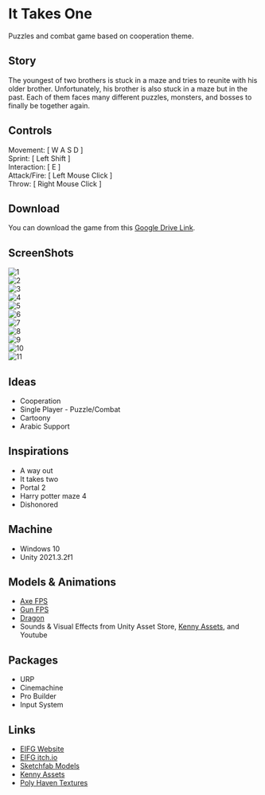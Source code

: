 # It Takes One

Puzzles and combat game based on cooperation theme.

## Story

The youngest of two brothers is stuck in a maze and tries to reunite with his older brother. Unfortunately, his brother is also stuck in a maze but in the past. Each of them faces many different puzzles, monsters, and bosses to finally be together again.
 
## Controls

Movement:  [ W A S D ]  
Sprint: [ Left Shift ]  
Interaction: [ E ]  
Attack/Fire: [ Left Mouse Click ]  
Throw: [ Right Mouse Click ]  

## Download 

You can download the game from this [Google Drive Link](https://drive.google.com/file/d/1pIiMsu9WowEEE2bQZfd4IironuOCo5fS/view).

## ScreenShots

![1](https://user-images.githubusercontent.com/68661639/178130039-43f1d444-0fb2-4ecd-a3e0-64fe0dfca7aa.JPG)  
![2](https://user-images.githubusercontent.com/68661639/178130043-f2ebc121-b565-402f-8367-8d013250de8f.JPG)  
![3](https://user-images.githubusercontent.com/68661639/178130056-53e00b69-d10d-4826-81b3-4583fb61426c.JPG)  
![4](https://user-images.githubusercontent.com/68661639/178130060-98d8d124-d342-4bd0-8a79-8b5c66c83f61.JPG)  
![5](https://user-images.githubusercontent.com/68661639/178130061-ea0159f7-2658-44cb-b962-f1a9d2efa0a7.JPG)  
![6](https://user-images.githubusercontent.com/68661639/178130062-e394023a-a0e7-490f-9a73-52812a2f9907.JPG)  
![7](https://user-images.githubusercontent.com/68661639/178130064-d1401db8-37c1-41b1-80f2-46388037541f.jpg)  
![8](https://user-images.githubusercontent.com/68661639/178130066-09f0a196-07f7-4eb9-b66a-c967cd0013ba.jpg)  
![9](https://user-images.githubusercontent.com/68661639/178130068-8e590854-21cf-4c1a-8fc2-a8f4ccd9ec24.jpg)  
![10](https://user-images.githubusercontent.com/68661639/178130070-45926784-aedd-4865-885d-a4c07540ea99.jpg)  
![11](https://user-images.githubusercontent.com/68661639/178130071-4ce05ec6-b4d5-4026-a924-4aa43d4359a7.jpg)  

## Ideas

- Cooperation
- Single Player - Puzzle/Combat
- Cartoony
- Arabic Support

## Inspirations

- A way out
- It takes two
- Portal 2
- Harry potter maze 4
- Dishonored

## Machine

- Windows 10
- Unity 2021.3.2f1

## Models & Animations

- [Axe FPS](https://sketchfab.com/3d-models/fps-tomahawk-animation-50ca630109924c9c97284855c6c099e7)
- [Gun FPS](https://sketchfab.com/3d-models/low-poly-fps-pistol-animated-maj-07062022-baa81cafeeef4a099c698c4a6c380057)
- [Dragon](https://sketchfab.com/3d-models/animated-dragon-three-motion-loops-eca98cf6cd084c1596cecf716e110c29)
- Sounds & Visual Effects from Unity Asset Store, [Kenny Assets](https://kenney.nl/), and Youtube

## Packages

- URP
- Cinemachine
- Pro Builder
- Input System

## Links

- [EIFG Website](https://www.eigf.net/ar/gamejam)
- [EIFG itch.io](https://itch.io/jam/eigf-gamejam)
- [Sketchfab Models](https://sketchfab.com/)
- [Kenny Assets](https://kenney.nl/)
- [Poly Haven Textures](https://polyhaven.com/)
